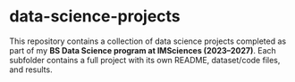 # data-science-projects
This repository contains a collection of data science projects completed as part of my **BS Data Science program at IMSciences (2023–2027)**. Each subfolder contains a full project with its own README, dataset/code files, and results.
